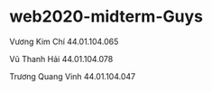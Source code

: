 ﻿# web2020-midterm-Guys
Vương Kim Chí 44.01.104.065

Vũ Thanh Hải 44.01.104.078

Trương Quang Vinh 44.01.104.047


